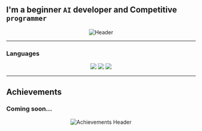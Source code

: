 

## I'm a beginner **``AI``** developer and Competitive **``programmer``**
<p align="center">
  <img src="https://i.gifer.com/embedded/download/58TC.gif" alt="Header">
</p>

---

### Languages  
<p align="center">
  <img src="https://img.shields.io/badge/-C++-090909?style=for-the-badge&logo=C%2b%2b&logoColor=6296CC">
  <img src="https://img.shields.io/badge/-Java-090909?style=for-the-badge&logo=java&logoColor=white">
  <img src="https://img.shields.io/badge/-Rust-090909?style=for-the-badge&logo=rust&logoColor=white">
</p>

---

## Achievements  
### **Coming soon...**  

<p align="center">
  <img src="https://i.gifer.com/U55Q.gif" alt="Achievements Header">
</p>
